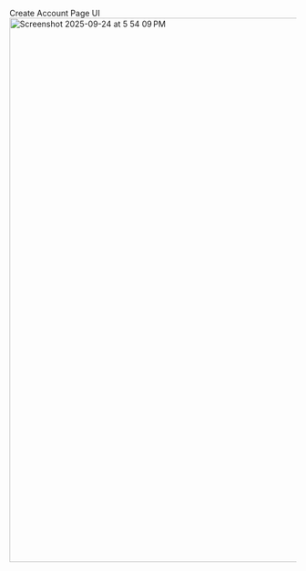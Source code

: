 Create Account Page UI
<img width="1470" height="956" alt="Screenshot 2025-09-24 at 5 54 09 PM" src="https://github.com/user-attachments/assets/a5461fa9-cdf6-4509-83c6-6bf7e13302e1" />


